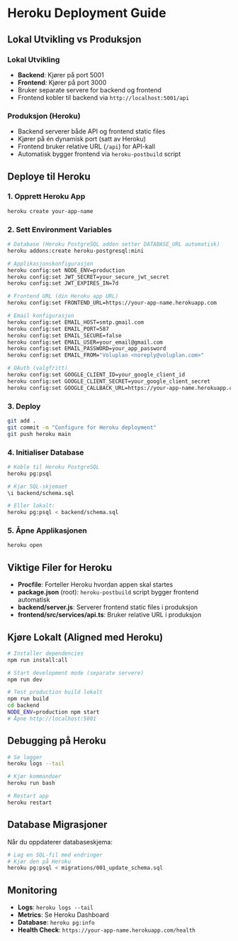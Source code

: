# Heroku Deployment Guide

## Lokal Utvikling vs Produksjon

### Lokal Utvikling
- **Backend**: Kjører på port 5001
- **Frontend**: Kjører på port 3000
- Bruker separate servere for backend og frontend
- Frontend kobler til backend via `http://localhost:5001/api`

### Produksjon (Heroku)
- Backend serverer både API og frontend static files
- Kjører på én dynamisk port (satt av Heroku)
- Frontend bruker relative URL (`/api`) for API-kall
- Automatisk bygger frontend via `heroku-postbuild` script

## Deploye til Heroku

### 1. Opprett Heroku App
```bash
heroku create your-app-name
```

### 2. Sett Environment Variables
```bash
# Database (Heroku PostgreSQL addon setter DATABASE_URL automatisk)
heroku addons:create heroku-postgresql:mini

# Applikasjonskonfigurasjon
heroku config:set NODE_ENV=production
heroku config:set JWT_SECRET=your_secure_jwt_secret
heroku config:set JWT_EXPIRES_IN=7d

# Frontend URL (din Heroku app URL)
heroku config:set FRONTEND_URL=https://your-app-name.herokuapp.com

# Email konfigurasjon
heroku config:set EMAIL_HOST=smtp.gmail.com
heroku config:set EMAIL_PORT=587
heroku config:set EMAIL_SECURE=false
heroku config:set EMAIL_USER=your_email@gmail.com
heroku config:set EMAIL_PASSWORD=your_app_password
heroku config:set EMAIL_FROM="Voluplan <noreply@voluplan.com>"

# OAuth (valgfritt)
heroku config:set GOOGLE_CLIENT_ID=your_google_client_id
heroku config:set GOOGLE_CLIENT_SECRET=your_google_client_secret
heroku config:set GOOGLE_CALLBACK_URL=https://your-app-name.herokuapp.com/api/auth/google/callback
```

### 3. Deploy
```bash
git add .
git commit -m "Configure for Heroku deployment"
git push heroku main
```

### 4. Initialiser Database
```bash
# Koble til Heroku PostgreSQL
heroku pg:psql

# Kjør SQL-skjemaet
\i backend/schema.sql

# Eller lokalt:
heroku pg:psql < backend/schema.sql
```

### 5. Åpne Applikasjonen
```bash
heroku open
```

## Viktige Filer for Heroku

- **Procfile**: Forteller Heroku hvordan appen skal startes
- **package.json** (root): `heroku-postbuild` script bygger frontend automatisk
- **backend/server.js**: Serverer frontend static files i produksjon
- **frontend/src/services/api.ts**: Bruker relative URL i produksjon

## Kjøre Lokalt (Aligned med Heroku)

```bash
# Installer dependencies
npm run install:all

# Start development mode (separate servere)
npm run dev

# Test production build lokalt
npm run build
cd backend
NODE_ENV=production npm start
# Åpne http://localhost:5001
```

## Debugging på Heroku

```bash
# Se logger
heroku logs --tail

# Kjør kommandoer
heroku run bash

# Restart app
heroku restart
```

## Database Migrasjoner

Når du oppdaterer databaseskjema:

```bash
# Lag en SQL-fil med endringer
# Kjør den på Heroku
heroku pg:psql < migrations/001_update_schema.sql
```

## Monitoring

- **Logs**: `heroku logs --tail`
- **Metrics**: Se Heroku Dashboard
- **Database**: `heroku pg:info`
- **Health Check**: `https://your-app-name.herokuapp.com/health`

